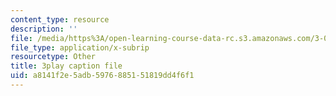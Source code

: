 ```yaml
---
content_type: resource
description: ''
file: /media/https%3A/open-learning-course-data-rc.s3.amazonaws.com/3-091sc-introduction-to-solid-state-chemistry-fall-2010/a8141f2e5adb5976885151819dd4f6f1_VL0pw-yVgjM.vtt
file_type: application/x-subrip
resourcetype: Other
title: 3play caption file
uid: a8141f2e-5adb-5976-8851-51819dd4f6f1
---
```


